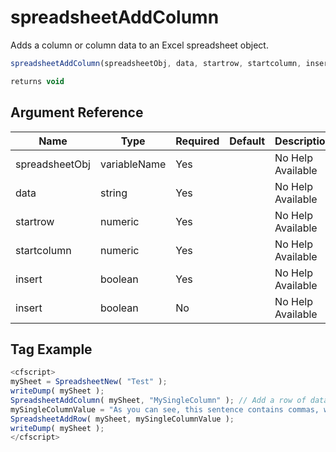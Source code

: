 # spreadsheetAddColumn

Adds a column or column data to an Excel spreadsheet object.

```javascript
spreadsheetAddColumn(spreadsheetObj, data, startrow, startcolumn, insert [, insert])
```

```javascript
returns void
```

## Argument Reference

| Name | Type | Required | Default | Description |
| --- | --- | --- | --- | --- |
| spreadsheetObj | variableName | Yes |  | No Help Available |
| data | string | Yes |  | No Help Available |
| startrow | numeric | Yes |  | No Help Available |
| startcolumn | numeric | Yes |  | No Help Available |
| insert | boolean | Yes |  | No Help Available |
| insert | boolean | No |  | No Help Available |

## Tag Example

```javascript
<cfscript>
mySheet = SpreadsheetNew( "Test" );
writeDump( mySheet );
SpreadsheetAddColumn( mySheet, "MySingleColumn" ); // Add a row of data: a single value for the single column
mySingleColumnValue = "As you can see, this sentence contains commas, which force the value to be split over 3 columns instead of one.";
SpreadsheetAddRow( mySheet, mySingleColumnValue );
writeDump( mySheet );
</cfscript>
```
